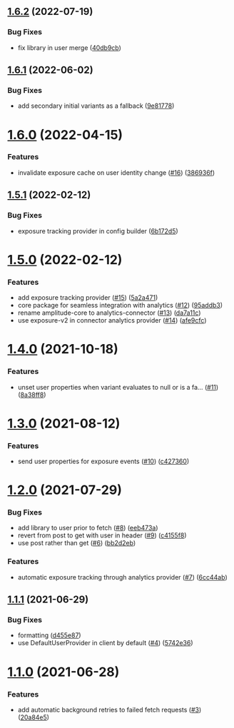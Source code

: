 ## [1.6.2](https://github.com/amplitude/experiment-android-client/compare/1.6.1...1.6.2) (2022-07-19)


### Bug Fixes

* fix library in user merge ([40db9cb](https://github.com/amplitude/experiment-android-client/commit/40db9cb566728ee60afd24909ac975cf641ed5d9))

## [1.6.1](https://github.com/amplitude/experiment-android-client/compare/1.6.0...1.6.1) (2022-06-02)


### Bug Fixes

* add secondary initial variants as a fallback ([9e81778](https://github.com/amplitude/experiment-android-client/commit/9e81778578ea4a3ca4f04dc639e6114e9cd0708f))

# [1.6.0](https://github.com/amplitude/experiment-android-client/compare/1.5.1...1.6.0) (2022-04-15)


### Features

* invalidate exposure cache on user identity change ([#16](https://github.com/amplitude/experiment-android-client/issues/16)) ([386936f](https://github.com/amplitude/experiment-android-client/commit/386936f6dccdb6c932fdae3e7bd8c6164d9b53c5))

## [1.5.1](https://github.com/amplitude/experiment-android-client/compare/1.5.0...1.5.1) (2022-02-12)


### Bug Fixes

* exposure tracking provider in config builder ([6b172d5](https://github.com/amplitude/experiment-android-client/commit/6b172d576d6ec24773fce6a6c357543628814cdb))

# [1.5.0](https://github.com/amplitude/experiment-android-client/compare/1.4.0...1.5.0) (2022-02-12)


### Features

* add exposure tracking provider ([#15](https://github.com/amplitude/experiment-android-client/issues/15)) ([5a2a471](https://github.com/amplitude/experiment-android-client/commit/5a2a471ecaf72192d6ec42f32d1467532e1d9412))
* core package for seamless integration with analytics ([#12](https://github.com/amplitude/experiment-android-client/issues/12)) ([95addb3](https://github.com/amplitude/experiment-android-client/commit/95addb37ca123f17ed8462938dcae15e56620371))
* rename amplitude-core to analytics-connector ([#13](https://github.com/amplitude/experiment-android-client/issues/13)) ([da7a11c](https://github.com/amplitude/experiment-android-client/commit/da7a11c9f0cd6619bc1ecf7db6334339d0c54f6c))
* use exposure-v2 in connector analytics provider ([#14](https://github.com/amplitude/experiment-android-client/issues/14)) ([afe9cfc](https://github.com/amplitude/experiment-android-client/commit/afe9cfc9c47fe63550a58be9515117e5548f15d1))

# [1.4.0](https://github.com/amplitude/experiment-android-client/compare/1.3.0...1.4.0) (2021-10-18)


### Features

* unset user properties when variant evaluates to null or is a fa… ([#11](https://github.com/amplitude/experiment-android-client/issues/11)) ([8a38ff8](https://github.com/amplitude/experiment-android-client/commit/8a38ff8bdc96b9e37e2c2a689ccefe0f6ecf642d))

# [1.3.0](https://github.com/amplitude/experiment-android-client/compare/1.2.0...1.3.0) (2021-08-12)


### Features

* send user properties for exposure events ([#10](https://github.com/amplitude/experiment-android-client/issues/10)) ([c427360](https://github.com/amplitude/experiment-android-client/commit/c427360a8c301a2933aebe2d75ea46a7e606689e))

# [1.2.0](https://github.com/amplitude/experiment-android-client/compare/1.1.1...1.2.0) (2021-07-29)


### Bug Fixes

* add library to user prior to fetch ([#8](https://github.com/amplitude/experiment-android-client/issues/8)) ([eeb473a](https://github.com/amplitude/experiment-android-client/commit/eeb473a53d04bb0f8c090232d7ac329afada4112))
* revert from post to get with user in header ([#9](https://github.com/amplitude/experiment-android-client/issues/9)) ([c4155f8](https://github.com/amplitude/experiment-android-client/commit/c4155f8fd9b07d4966353e73073a2f95d6451593))
* use post rather than get ([#6](https://github.com/amplitude/experiment-android-client/issues/6)) ([bb2d2eb](https://github.com/amplitude/experiment-android-client/commit/bb2d2eb5c58659088446dc98ff70c894e1116698))


### Features

* automatic exposure tracking through analytics provider ([#7](https://github.com/amplitude/experiment-android-client/issues/7)) ([6cc44ab](https://github.com/amplitude/experiment-android-client/commit/6cc44ab7d0285a164b24aa240012efb1f3143d5a))

## [1.1.1](https://github.com/amplitude/experiment-android-client/compare/1.1.0...1.1.1) (2021-06-29)


### Bug Fixes

* formatting ([d455e87](https://github.com/amplitude/experiment-android-client/commit/d455e87d91b73a1eea592d14fc2343fe6bd37c63))
* use DefaultUserProvider in client by default ([#4](https://github.com/amplitude/experiment-android-client/issues/4)) ([5742e36](https://github.com/amplitude/experiment-android-client/commit/5742e3686f8c99e37d26d6f86279ca0c580633be))

# [1.1.0](https://github.com/amplitude/experiment-android-client/compare/1.0.0...1.1.0) (2021-06-28)


### Features

* add automatic background retries to failed fetch requests ([#3](https://github.com/amplitude/experiment-android-client/issues/3)) ([20a84e5](https://github.com/amplitude/experiment-android-client/commit/20a84e5ada0400d1aac6ab6c8a48c704256f5c2f))
